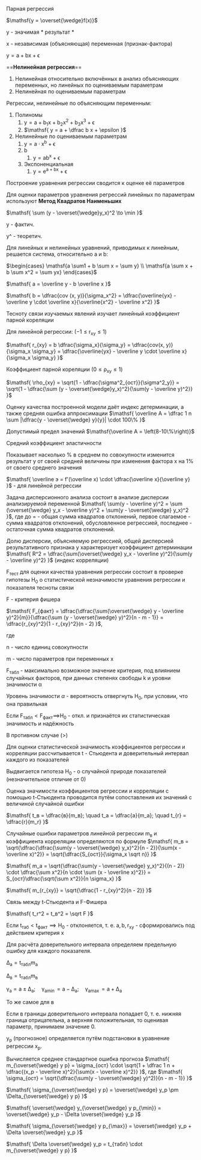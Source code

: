 Парная регрессия

$\mathsf{y = \overset{\wedge}f(x)}$

  

$\mathsf y$ - значимая * результат *

$\mathsf x$ - независимая (объясняющая) переменная (признак-фактора)

  

$\mathsf{y = a + bx + \epsilon}$

  

==**Нелинейная регрессия**==

1. Нелинейная относительно включённых в анализ объясняющих переменных, но линейных по оцениваемым параметрам
2. Нелинейная по оцениваемым параметрам

  

Регрессии, нелинейные по объясняющим переменным:

1. Полиномы
    1. $\mathsf{ y = a + b_1x + b_2x^2 + b_3 x^3 + \epsilon }$
    2. $\mathsf{ y = a + \dfrac b x + \epsilon }$
2. Нелинейные по оцениваемым параметрам
    1. $\mathsf{ y = a \cdot x^b + \epsilon }$
    2. b
        1. $\mathsf{ y = ab^x+\epsilon }$
    3. Экспоненциальная
        1. $\mathsf{ y = e^{a + bx} + \epsilon }$

  

Построение уравнения регрессии сводится к оценке её параметров

Для оценки параметров уравнения регрессий линейных по параметрам используют **Метод Квадратов Наименьших**

$\mathsf{ \sum (y - \overset{\wedge}y_x)^2 \to \min }$

y - фактич.

y^ - теоретич.

  

Для линейных и нелинейных уравнений, приводимых к линейным, решается система, относительно $\mathsf a$ и $\mathsf b$:

$\begin{cases} \mathsf{a \sum1 + b \sum x = \sum y} \\ \mathsf{a \sum x + b \sum x^2 = \sum yx} \end{cases}$

$\mathsf{ a = \overline y - b \overline x }$

$\mathsf{ b = \dfrac{cov (x, y)}{\sigma_x^2} = \dfrac{\overline{yx} - \overline y \cdot \overline x}{\overline{x^2} - \overline x^2} }$

  

Тесноту связи изучаемых явлений изучает линейный коэффициент парной кореляции

Для линейной регрессии: $\mathsf{ (-1 \le r_{xy} \le 1 )}$

$\mathsf{ r_{xy} = b \dfrac{\sigma_x}{\sigma_y} = \dfrac{cov(x, y)}{\sigma_x \sigma_y} = \dfrac{\overline{yx} - \overline y \cdot \overline x}{\sigma_x \sigma_y} }$

  

Коэффициент парной кореляции $\mathsf{ (0 \le \rho_{xy} \le 1) }$

$\mathsf{ \rho_{xy} = \sqrt{1 - \dfrac{\sigma^2_{ост}}{\sigma^2_y}} = \sqrt{1 - \dfrac{\sum (y - \overset{\wedge}y_x)^2}{\sum(y - \overline y)^2}} }$

  

Оценку качества построенной модели даёт индекс детерминации, а также средняя ошибка аппроксимации $\mathsf{ \overline A = \dfrac 1 n \sum |\dfrac{y - \overset{\wedge} y}{y}| \cdot 100\% }$

Допустимый предел значений $\mathsf{\overline A = \left(8-10\%\right)}$

  

Средний коэффициент эластичности

Показывает насколько % в среднем по совокупности изменится результат $\mathsf y$ от своей средней величины при изменения фактора $\mathsf x$ на 1% от своего среднего значения

$\mathsf{ \overline э = f'(\overline x) \cdot \dfrac{\overline x}{\overline y} }$ - для линейной регрессии

  

Задача дисперсионного анализа состоит в анализе дисперсии анализируемой переменной $\mathsf{ \sum(y - \overline y)^2 = \sum (\overset{\wedge} y_x - \overline y)^2 + \sum(y - \overset{\wedge} y_x)^2 }$, где до = - общая сумма квадратов отклонений, первое слагаемое - сумма квадратов отклонений, обусловленное регрессией, последнее - остаточная сумма квадратов отклонений.

  

Долю дисперсии, объясняемую регрессией, общей дисперсией результативного признака y характеризует коэффициент детерминации $\mathsf{ R^2 = \dfrac{\sum(\overset{\wedge} y_x - \overline y)^2}{\sum(y - \overline y)^2} }$ (индекс корреляции)

  

  

$\mathsf{ F_{тест} }$ для оценки качества уравнения регрессии состоит в проверке гипотезы $\mathsf{ H_0 }$ о статистической незначимости уравнения регрессии и показателя тесноты связи

$\mathsf{F}$ - критерия фишера

  

$\mathsf{ F_{факт} = \dfrac{\dfrac{\sum(\overset{\wedge} y - \overline y)^2}{m}}{\dfrac{\sum (y - \overset{\wedge} y)^2}{n - m - 1}} = \dfrac{r_{xy}^2}{1 - r_{xy}^2}(n - 2) }$,

где

$\mathsf n$ - число единиц совокупности

$\mathsf m$ - число параметров при переменных $\mathsf x$

$\mathsf{ F_{табл} }$ - максимально возможное значение критерия, под влиянием случайных факторов, при данных степенях свободы $\mathsf k$ и уровни значимости $\mathsf \alpha$

Уровень значимости $\alpha$ - вероятность отвергнуть $\mathsf{H_0}$, при условии, что она правильная

  

Если $\mathsf{ F_{табл} < F_{факт} \implies }$$\mathsf{ H_0 }$ - откл. и признаётся их статистическая значимость и надёжность

В противном случае (>)

  

  

Для оценки статистической значимость коэффициентов регрессии и корреляции рассчитывается $\mathsf t$ - Стьюдента и доверительный интервал каждого из показателей

Выдвигается гипотеза $\mathsf{ H_0 }$ - о случайной природе показателей (незначительное отличие от 0)

  

Оценка значимости коэффициентов регрессии и корреляции с помощью $\mathsf t$-Стьюдента проводится путём сопоставления их значений с величиной случайной ошибки

$\mathsf{ t_в = \dfrac{в}{m_в}; \quad t_a = \dfrac{a}{m_a}; \quad t_{r} = \dfrac{r}{m_r} }$

  

Случайные ошибки параметров линейной регрессии $\mathsf{m_в}$ и коэффициента корреляции определяются по формуле $\mathsf{ m_в = \sqrt{\dfrac{\dfrac{\sum(y - \overset{\wedge} y_x)^2}{n - 2}}{\sum(x - \overline x)^2}} = \sqrt{\dfrac{S_{ост}}{\sigma_x \sqrt n}} }$

$\mathsf{ m_а = \sqrt{\dfrac{\sum(y - \overset{\wedge} y_x)^2}{(n - 2)} \cdot \dfrac{\sum x^2}{n \cdot \sum (x - \overline x)^2}} = S_{ост}\dfrac{\sqrt{\sum x^2}}{n \sigma_x} }$

$\mathsf{ m_{r_{xy}} = \sqrt{\dfrac{1 - r_{xy}^2}{n - 2}} }$

  

Связь между $\mathsf t$-Стьюдента и $\mathsf{ F }$-Фишера

$\mathsf{ t_r^2 = t_в^2 = \sqrt F }$

  

Если $\mathsf{t_{таб} < t_{факт} \implies H_0}$ - отклоняется, т. е. $\mathsf{a, b, r_{xy}}$ - сформировались под действием критерия $\mathsf{x}$

  

Для расчёта доверительного интервала определяем предельную ошибку для каждого показателя.

$\mathsf{ \Delta_а = t_{табл} m_a }$

$\mathsf{ \Delta_в = t_{табл} m_в }$

  

$\mathsf{ \gamma_a = a \pm \Delta_a; \quad \gamma_{a\min} = a - \Delta_a; \quad \gamma_{a \max} = a + \Delta_a }$

То же самое для в

  

Если в границы доверительного интервала попадает 0, т. е. нижняя граница отрицательна, а верхняя положительная, то оценивая параметр, принимаем значение 0.

  

$\mathsf{ y_p }$ (прогнозное) определяется путём подстановки в уравнение регрессии $\mathsf{x_p}$.

  

Вычисляется среднее стандартное ошибка прогноза $\mathsf{ m_{\overset{\wedge} y p} = \sigma_{ост} \cdot \sqrt{1 + \dfrac 1 n + \dfrac{(x_p - \overline x)^2}{\sum(x - \overline x)^2}} }$, где $\mathsf{ \sigma_{ост} = \sqrt{\dfrac{\sum(y - \overset{\wedge} y)^2)}{n - m - 1}} }$

  

$\mathsf{ \sigma_{\overset{\wedge} y p} = \overset{\wedge} y_p \pm \Delta_{\overset{\wedge} y p} }$

$\mathsf{ \overset{\wedge} y_{\overset{\wedge} y p_{\min}} = \overset{\wedge} y_p - \Delta \overset{\wedge} y_p }$

$\mathsf{ \sigma_{\overset{\wedge} y p_{\max}} = \overset{\wedge} y_p + \Delta \overset{\wedge} y_p }$

$\mathsf{ \Delta \overset{\wedge} y_p = t_{табл} \cdot m_{\overset{\wedge} y p} }$